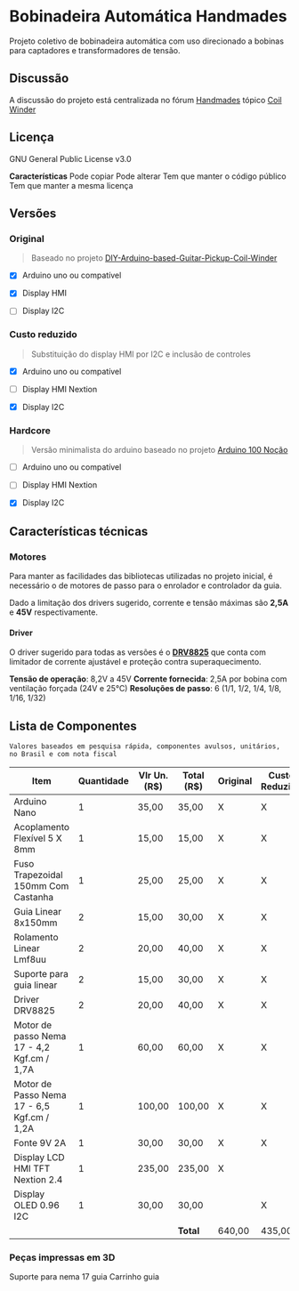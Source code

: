 
# Bobinadeira Automática Handmades

Projeto coletivo de bobinadeira automática com uso direcionado a bobinas para captadores e transformadores de tensão.

## Discussão

A discussão do projeto está centralizada no fórum [Handmades](http://www.handmades.com.br/forum/) tópico [Coil Winder](http://www.handmades.com.br/forum/index.php?topic=12323.0)

## Licença

GNU General Public License v3.0

**Características**
Pode copiar
Pode alterar
Tem que manter o código público
Tem que manter a mesma licença

## Versões

### Original

> Baseado no projeto [DIY-Arduino-based-Guitar-Pickup-Coil-Winder](https://github.com/sandy9159/DIY-Arduino-based-Guitar-Pickup-Coil-Winder)

- [x] Arduino uno ou compatível
- [x] Display HMI
- [ ] Display I2C


### Custo reduzido

> Substituição do display HMI por I2C e inclusão de controles

- [x] Arduino uno ou compatível
- [ ] Display HMI Nextion
- [x] Display I2C


### Hardcore

> Versão minimalista do arduino baseado no projeto [Arduino 100 Noção](https://garoa.net.br/wiki/Arduino_100_No%C3%A7%C3%A3o#Esquema_de_montagem_2)

- [ ] Arduino uno ou compatível
- [ ] Display HMI Nextion
- [x] Display I2C


## Características técnicas
### Motores
Para manter as facilidades das bibliotecas utilizadas no projeto inicial, é necessário o de motores de passo para o enrolador e controlador da guia.

Dado a limitação dos drivers sugerido, corrente e tensão máximas são **2,5A** e **45V** respectivamente.

#### Driver
O driver sugerido para todas as versões é o **[DRV8825](https://www.ti.com/lit/ds/symlink/drv8825.pdf?ts=1625675683245)** que conta com limitador de corrente ajustável e proteção contra superaquecimento.

**Tensão de operação**: 8,2V a 45V
**Corrente fornecida**: 2,5A por bobina com ventilação forçada (24V e 25°C)
**Resoluções de passo**: 6 (1/1, 1/2, 1/4, 1/8, 1/16, 1/32)


## Lista de Componentes

    Valores baseados em pesquisa rápida, componentes avulsos, unitários, no Brasil e com nota fiscal

| Item | Quantidade | Vlr Un. (R$) | Total (R$) | Original | Custo Reduzido |
|--|--|--|--|--|--|
|Arduino Nano | 1 | 35,00| 35,00 | X | X |
|Acoplamento Flexível 5 X 8mm | 1 | 15,00| 15,00 | X | X |
|Fuso Trapezoidal 150mm Com Castanha | 1 | 25,00| 25,00 | X | X |
|Guia Linear 8x150mm | 2 | 15,00| 30,00 | X | X |
|Rolamento Linear Lmf8uu | 2 | 20,00 | 40,00 | X | X |
|Suporte para guia linear | 2 | 15,00| 30,00 | X | X |
|Driver DRV8825 | 2 | 20,00| 40,00 | X | X |
|Motor de passo Nema 17 - 4,2 Kgf.cm / 1,7A | 1 | 60,00| 60,00 | X | X |
|Motor de Passo Nema 17 - 6,5 Kgf.cm / 1,2A | 1 | 100,00 | 100,00 | X | X |
|Fonte 9V 2A | 1 | 30,00 | 30,00 | X | X |
|Display LCD HMI TFT Nextion 2.4 | 1 | 235,00 | 235,00 | X |  |
|Display OLED 0.96 I2C | 1 | 30,00 | 30,00 |  | X |
||||**Total**|640,00|435,00|


### Peças impressas em 3D
Suporte para nema 17 guia
Carrinho guia
